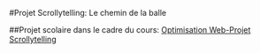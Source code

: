 #Projet Scrollytelling: Le chemin de la balle

##Projet scolaire dans le cadre du cours: <bar>
<a href="https://tim-montmorency.com/timdoc/582-424MO/projet-scrollytelling/">Optimisation Web-Projet Scrollytelling</a>
